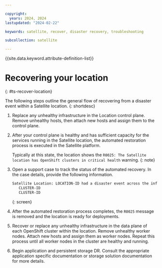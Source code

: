 ```yaml
---

copyright:
  years: 2024, 2024
lastupdated: "2024-02-22"

keywords: satellite, recover, disaster recovery, troubleshooting

subcollection: satellite

---
```

{{site.data.keyword.attribute-definition-list}}


# Recovering your location
{: #ts-recover-location}

The following steps outline the general flow of recovering from a disaster event within a Satellite location.
{: shortdesc}

1. Replace any unhealthy infrastructure in the Location control plane. Remove unhealthy hosts, then attach new hosts and assign them to the control plane.

1. After your control plane is healthy and has sufficient capacity for the services running in the Satellite location, the automated restoration process is executed in the Satellite platform.

    Typically at this state, the location shows the `R0025: The Satellite location has OpenShift clusters in critical health` warning.
    {: note}
  
1. Open a support case to track the status of the automated recovery. In the case details, provide the following information.

    ```txt
    Satellite Location: LOCATION-ID had a disaster event across the infrastructure associated with the Satellite location. We have proceeded to recover/replace the unhealthy infrastructure within the location control plane and have sufficient capacity to run all cluster control planes. These are the following OpenShift clusters within the location:
       CLUSTER-ID
       CLUSTER-ID
    ```
    {: screen}

1. After the automated restoration process completes, the `R0025` message is removed and the location is ready for deployments.
1. Recover or replace any unhealthy infrastructure in the data plane of each OpenShift cluster within the location. Remove unhealthy worker nodes. Attach new hosts and assign them as worker nodes. Repeat this process until all worker nodes in the cluster are healthy and running.
1. Begin application and persistent storage DR. Consult the appropriate application specific documentation or storage solution documentation for more details.

